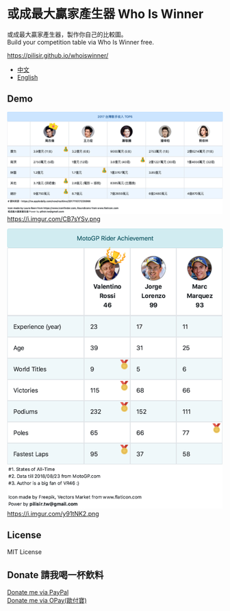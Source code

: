 # 或成最大贏家產生器 Who Is Winner

或成最大贏家產生器，製作你自己的比較圖。\
Build your competition table via Who Is Winner free.

https://pilisir.github.io/whoiswinner/

* [中文](https://github.com/pilisir/whoiswinner/wiki/%E8%AA%AA%E6%98%8E)
* [English](https://github.com/pilisir/whoiswinner/wiki/Document)

## Demo
![TW_Singer](https://github.com/pilisir/whoiswinner/blob/master/document/example/tw-singer-whoiswinner.png)
https://i.imgur.com/CB7sYSv.png

![MotoGP](https://github.com/pilisir/whoiswinner/blob/master/document/example/motogp-whoiswinner.png)
https://i.imgur.com/y91tNK2.png

## License
MIT License

## Donate 請我喝一杯飲料
[Donate me via PayPal](https://www.paypal.me/pilisir/0.99usd)\
[Donate me via OPay(歐付寶)](https://p.opay.tw/unUun)